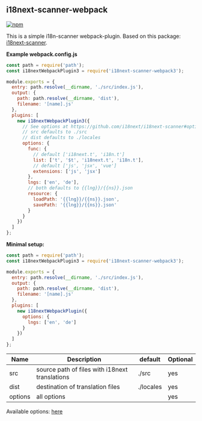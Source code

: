 ## i18next-scanner-webpack

[![npm](https://img.shields.io/npm/v/i18next-scanner-webpack.svg)](https://www.npmjs.com/package/i18next-scanner-webpack)

This is a simple i18n-scanner webpack-plugin.
Based on this package: [i18next-scanner](https://github.com/i18next/i18next-scanner).

**Example webpack.config.js**

```javascript
const path = require('path');
const i18nextWebpackPlugin3 = require('i18next-scanner-webpack3');

module.exports = {
  entry: path.resolve(__dirname, './src/index.js'),
  output: {
    path: path.resolve(__dirname, 'dist'),
    filename: '[name].js'
  },
  plugins: [
    new i18nextWebpackPlugin3({
      // See options at https://github.com/i18next/i18next-scanner#options
      // src defaults to ./src
      // dist defaults to ./locales
      options: {
        func: {
          // default ['i18next.t', 'i18n.t']
          list: ['t', '$t', 'i18next.t', 'i18n.t'],
          // default ['js', 'jsx', 'vue']
          extensions: ['js', 'jsx']
        },
        lngs: ['en', 'de'],
        // both defaults to {{lng}}/{{ns}}.json
        resource: {
          loadPath: '{{lng}}/{{ns}}.json',
          savePath: '{{lng}}/{{ns}}.json'
        }
      }
    })
  ]
};
```

**Minimal setup:**
```javascript
const path = require('path');
const i18nextWebpackPlugin3 = require('i18next-scanner-webpack3');

module.exports = {
  entry: path.resolve(__dirname, './src/index.js'),
  output: {
    path: path.resolve(__dirname, 'dist'),
    filename: '[name].js'
  },
  plugins: [
    new i18nextWebpackPlugin({
      options: {
        lngs: ['en', 'de']
      }
    })
  ]
};
```

| Name    | Description                                    | default   | Optional |
| ------- | ---------------------------------------------- | --------- | -------- |
| src     | source path of files with i18next translations | ./src     | yes      |
| dist    | destination of translation files               | ./locales | yes      |
| options | all options                                    |           | yes      |

Available options: [here](https://www.i18next.com/configuration-options.html)

